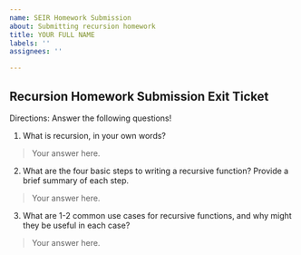 ```yaml
---
name: SEIR Homework Submission
about: Submitting recursion homework
title: YOUR FULL NAME
labels: ''
assignees: ''

---
```


## Recursion Homework Submission Exit Ticket

Directions: Answer the following questions! 

1. What is recursion, in your own words? 
> Your answer here. 

2. What are the four basic steps to writing a recursive function? Provide a brief summary of each step. 
> Your answer here. 

3. What are 1-2 common use cases for recursive functions, and why might they be useful in each case? 
> Your answer here.
